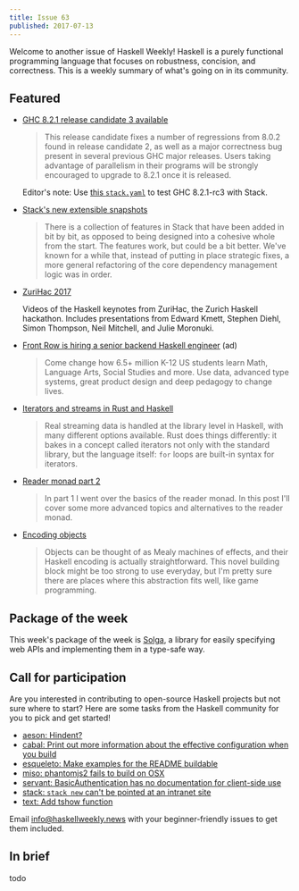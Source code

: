 ```yaml
---
title: Issue 63
published: 2017-07-13
---
```


Welcome to another issue of Haskell Weekly!
Haskell is a purely functional programming language that focuses on robustness, concision, and correctness.
This is a weekly summary of what's going on in its community.

## Featured

-   [GHC 8.2.1 release candidate 3 available](https://mail.haskell.org/pipermail/ghc-devs/2017-July/014364.html)

    > This release candidate fixes a number of regressions from 8.0.2 found in release candidate 2, as well as a major correctness bug present in several previous GHC major releases. Users taking advantage of parallelism in their programs will be strongly encouraged to upgrade to 8.2.1 once it is released.

    Editor's note: Use [this `stack.yaml`](https://gist.github.com/tfausak/623d283cfe7a338bcbfca56ddfec0ecd/cc31f363737a40d297af934f813730b022fdfd64) to test GHC 8.2.1-rc3 with Stack.

-   [Stack's new extensible snapshots](https://www.fpcomplete.com/blog/2017/07/stacks-new-extensible-snapshots)

    > There is a collection of features in Stack that have been added in bit by bit, as opposed to being designed into a cohesive whole from the start. The features work, but could be a bit better. We've known for a while that, instead of putting in place strategic fixes, a more general refactoring of the core dependency management logic was in order.

-   [ZuriHac 2017](https://www.youtube.com/playlist?list=PLOvRW_utVPVkoZ5GuodkejFU8MiH6_SB7)

    Videos of the Haskell keynotes from ZuriHac, the Zurich Haskell hackathon. Includes presentations from Edward Kmett, Stephen Diehl, Simon Thompson, Neil Mitchell, and Julie Moronuki.

-   [Front Row is hiring a senior backend Haskell engineer](https://frontrow.workable.com/j/463B843754) (ad)

    > Come change how 6.5+ million K-12 US students learn Math, Language Arts, Social Studies and more. Use data, advanced type systems, great product design and deep pedagogy to change lives.

-   [Iterators and streams in Rust and Haskell](https://www.fpcomplete.com/blog/2017/07/iterators-streams-rust-haskell)

    > Real streaming data is handled at the library level in Haskell, with many different options available. Rust does things differently: it bakes in a concept called iterators not only with the standard library, but the language itself: `for` loops are built-in syntax for iterators.

-   [Reader monad part 2](https://medium.com/@jonathangfischoff/monad-reader-part-2-d812dda1d03e)

    > In part 1 I went over the basics of the reader monad. In this post I'll cover some more advanced topics and alternatives to the reader monad.

-   [Encoding objects](https://www.schoolofhaskell.com/user/fumieval/encoding-objects)

    > Objects can be thought of as Mealy machines of effects, and their Haskell encoding is actually straightforward. This novel building block might be too strong to use everyday, but I'm pretty sure there are places where this abstraction fits well, like game programming.

## Package of the week

This week's package of the week is [Solga](https://www.stackage.org/lts-8.22/package/solga-0.1.0.2),
a library for easily specifying web APIs and implementing them in a type-safe way.

## Call for participation

Are you interested in contributing to open-source Haskell projects but not sure where to start?
Here are some tasks from the Haskell community for you to pick and get started!

- [aeson: Hindent?](https://github.com/bos/aeson/issues/527)
- [cabal: Print out more information about the effective configuration when you build](https://github.com/haskell/cabal/issues/3945)
- [esqueleto: Make examples for the README buildable](https://github.com/bitemyapp/esqueleto/issues/4)
- [miso: phantomjs2 fails to build on OSX](https://github.com/dmjio/miso/issues/160)
- [servant: BasicAuthentication has no documentation for client-side use](https://github.com/haskell-servant/servant/issues/752)
- [stack: `stack new` can't be pointed at an intranet site](https://github.com/commercialhaskell/stack/issues/2804)
- [text: Add tshow function](https://github.com/bos/text/issues/183)

Email <info@haskellweekly.news> with your beginner-friendly issues to get them included.

## In brief

todo
